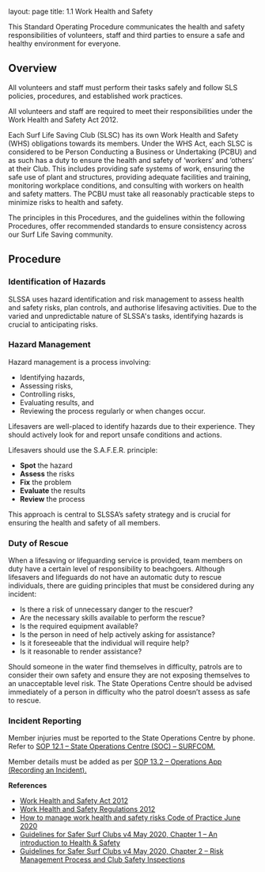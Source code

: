 layout: page
title: 1.1 Work Health and Safety

This Standard Operating Procedure communicates the health and safety responsibilities of volunteers, staff and third parties to ensure a safe and healthy environment for everyone.

## Overview

All volunteers and staff must perform their tasks safely and follow SLS policies, procedures, and established work practices.

All volunteers and staff are required to meet their responsibilities under the Work Health and Safety Act 2012.

Each Surf Life Saving Club (SLSC) has its own Work Health and Safety (WHS) obligations towards its members. Under the WHS Act, each SLSC is considered to be Person Conducting a Business or Undertaking (PCBU) and as such has a duty to ensure the health and safety of ‘workers’ and ‘others’ at their Club. This includes providing safe systems of work, ensuring the safe use of plant and structures, providing adequate facilities and training, monitoring workplace conditions, and consulting with workers on health and safety matters. The PCBU must take all reasonably practicable steps to minimize risks to health and safety.

The principles in this Procedures, and the guidelines within the following Procedures, offer recommended standards to ensure consistency across our Surf Life Saving community.

## Procedure

### Identification of Hazards

SLSSA uses hazard identification and risk management to assess health and safety risks, plan controls, and authorise lifesaving activities. Due to the varied and unpredictable nature of SLSSA's tasks, identifying hazards is crucial to anticipating risks.

### Hazard Management

Hazard management is a process involving:

- Identifying hazards,
- Assessing risks,
- Controlling risks,
- Evaluating results, and
- Reviewing the process regularly or when changes occur.

Lifesavers are well-placed to identify hazards due to their experience. They should actively look for and report unsafe conditions and actions.

Lifesavers should use the S.A.F.E.R. principle:

- **Spot** the hazard
- **Assess** the risks
- **Fix** the problem
- **Evaluate** the results
- **Review** the process

This approach is central to SLSSA’s safety strategy and is crucial for ensuring the health and safety of all members.

### Duty of Rescue

When a lifesaving or lifeguarding service is provided, team members on duty have a certain level of responsibility to beachgoers. Although lifesavers and lifeguards do not have an automatic duty to rescue individuals, there are guiding principles that must be considered during any incident:

- Is there a risk of unnecessary danger to the rescuer?
- Are the necessary skills available to perform the rescue?
- Is the required equipment available?
- Is the person in need of help actively asking for assistance?
- Is it foreseeable that the individual will require help?
- Is it reasonable to render assistance?

Should someone in the water find themselves in difficulty, patrols are to consider their own safety and ensure they are not exposing themselves to an unacceptable level risk. The State Operations Centre should be advised immediately of a person in difficulty who the patrol doesn’t assess as safe to rescue.

### Incident Reporting

Member injuries must be reported to the State Operations Centre by phone. Refer to [SOP 12.1 – State Operations Centre (SOC) – SURFCOM.](#_12.1_State_Operations)

Member details must be added as per [SOP 13.2 – Operations App (Recording an Incident).](#_13.2_Operations_App)

**References**

- [Work Health and Safety Act 2012](https://www.legislation.sa.gov.au/LZ/C/A/WORK%20HEALTH%20AND%20SAFETY%20ACT%202012.aspx)
- [Work Health and Safety Regulations 2012](https://www.legislation.sa.gov.au/lz?path=%2Fc%2Fr%2Fwork%20health%20and%20safety%20regulations%202012)
- [How to manage work health and safety risks Code of Practice June 2020](https://www.safework.sa.gov.au/__data/assets/pdf_file/0007/136267/How-to-manage-work-health-and-safety-risks.pdf)
- [Guidelines for Safer Surf Clubs v4 May 2020, Chapter 1 – An introduction to Health & Safety](https://members.sls.com.au/members/document_library/1/media/3373)
- [Guidelines for Safer Surf Clubs v4 May 2020, Chapter 2 – Risk Management Process and Club Safety Inspections](https://members.sls.com.au/members/document_library/1/media/3373)
